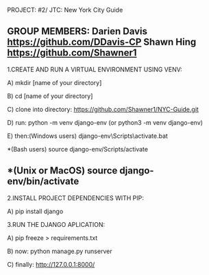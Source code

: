PROJECT: #2/ JTC: New York City Guide

GROUP MEMBERS: Darien Davis https://github.com/DDavis-CP
               Shawn Hing https://github.com/Shawner1
------------------------------------------------------------------
1.CREATE AND RUN A VIRTUAL ENVIRONMENT USING VENV: 

A) mkdir [name of your directory]

B) cd [name of your directory]

C) clone into directory: https://github.com/Shawner1/NYC-Guide.git 

D) run: python -m venv django-env (or python3 -m venv django-env)

E) then:(Windows users) django-env\Scripts\activate.bat 
   
*(Bash users) source django-env/Scripts/activate
   
*(Unix or MacOS) source django-env/bin/activate
------------------------------------------------------------------
2.INSTALL PROJECT DEPENDENCIES WITH PIP:           

A) pip install django

3.RUN THE DJANGO APLICATION:                       

A) pip freeze > requirements.txt

B) now: python manage.py runserver

C) finally: http://127.0.0.1:8000/

                                          










